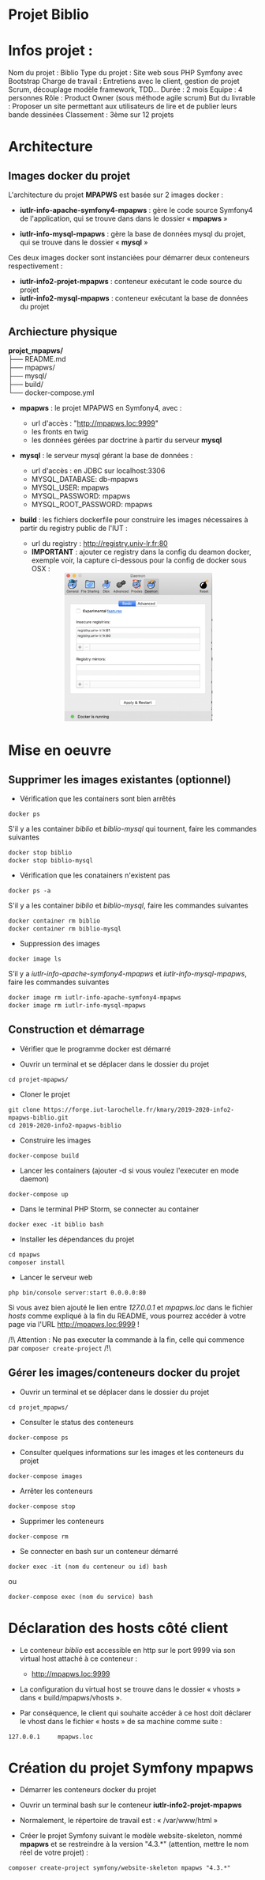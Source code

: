 **Projet Biblio**
=====================

# Infos projet : 
Nom du projet : Biblio 
Type du projet : Site web sous PHP Symfony avec Bootstrap 
Charge de travail : Entretiens avec le client, gestion de projet Scrum, découplage modèle framework, TDD... 
Durée : 2 mois 
Equipe : 4 personnes 
Rôle : Product Owner (sous méthode agile scrum) 
But du livrable : Proposer un site permettant aux utilisateurs de lire et de publier leurs bande dessinées 
Classement : 3ème sur 12 projets 



# Architecture

## Images docker du projet 

L'architecture du projet **MPAPWS** est basée sur 2 images docker :
* **iutlr-info-apache-symfony4-mpapws** : gère le code source Symfony4 de l'application, qui se trouve dans dans le dossier « **mpapws** »

* **iutlr-info-mysql-mpapws** : gère la base de données mysql du projet, qui se trouve dans le dossier « **mysql** »

Ces deux images docker sont instanciées pour démarrer deux conteneurs respectivement :    
* **iutlr-info2-projet-mpapws** : conteneur exécutant le code source du projet  
* **iutlr-info2-mysql-mpapws** : conteneur exécutant la base de données du projet 

## Archiecture physique 

**projet_mpapws/**  
├── README.md     
├── mpapws/     
├── mysql/   
├── build/  
└── docker-compose.yml  

* **mpapws** : le projet MPAPWS en Symfony4, avec :
    * url d'accès : "http://mpapws.loc:9999" 
    * les fronts en twig
    * les données gérées par doctrine à partir du serveur **mysql**

* **mysql** : le serveur mysql gérant la base de données : 
    * url d'accès : en JDBC sur localhost:3306
    * MYSQL_DATABASE: db-mpapws
    * MYSQL_USER: mpapws
    * MYSQL_PASSWORD: mpapws
    * MYSQL_ROOT_PASSWORD: mpapws

* **build** : les fichiers dockerfile pour construire les images nécessaires à partir du registry public de l'IUT : 
    * url du registry : http://registry.univ-lr.fr:80 
    * **IMPORTANT** : ajouter ce registry dans la config du deamon docker, exemple voir, la capture ci-dessous pour la config de docker sous OSX : 
    <div align="center" ><img alt="config registry docker OSX" src="ressources/osx-docker-registry-config.png" width="300" height="300" /></div>

# Mise en oeuvre

## Supprimer les images existantes (optionnel)

* Vérification que les containers sont bien arrêtés 
```
docker ps
```
S'il y a les container _biblio_ et _biblio-mysql_ qui tournent, faire les commandes suivantes
```
docker stop biblio
docker stop biblio-mysql
```

* Vérification que les conatainers n'existent pas
```
docker ps -a
```
S'il y a les container _biblio_ et _biblio-mysql_, faire les commandes suivantes
```
docker container rm biblio
docker container rm biblio-mysql
```

* Suppression des images
```
docker image ls
```
S’il y a _iutlr-info-apache-symfony4-mpapws_ et _iutlr-info-mysql-mpapws_, faire les commandes suivantes
```
docker image rm iutlr-info-apache-symfony4-mpapws
docker image rm iutlr-info-mysql-mpapws
```

## Construction et démarrage 

* Vérifier que le programme docker est démarré 

* Ouvrir un terminal et se déplacer dans le dossier du projet 
``` 
cd projet-mpapws/
```
* Cloner le projet
```
git clone https://forge.iut-larochelle.fr/kmary/2019-2020-info2-mpapws-biblio.git
cd 2019-2020-info2-mpapws-biblio
```

* Construire les images
```
docker-compose build
```

* Lancer les containers (ajouter -d si vous voulez l'executer en mode daemon)
```
docker-compose up
```

* Dans le terminal PHP Storm, se connecter au container
```
docker exec -it biblio bash
```

* Installer les dépendances du projet
```
cd mpapws
composer install
```

* Lancer le serveur web
```
php bin/console server:start 0.0.0.0:80
```

Si vous avez bien ajouté le lien entre _127.0.0.1_ et _mpapws.loc_ dans le fichier _hosts_ comme expliqué à la fin du README, vous pourrez accéder à votre page via l'URL http://mpapws.loc:9999 !

/!\ Attention : Ne pas executer la commande à la fin, celle qui commence par ```composer create-project``` /!\

## Gérer les images/conteneurs docker du projet 

* Ouvrir un terminal et se déplacer dans le dossier du projet 
``` 
cd projet_mpapws/
```

* Consulter le status des conteneurs
```
docker-compose ps 
```

* Consulter quelques informations sur les images et les conteneurs du projet
```
docker-compose images
```

* Arrêter les conteneurs
```
docker-compose stop 
```

* Supprimer les conteneurs
```
docker-compose rm 
```

* Se connecter en bash sur un conteneur démarré
```
docker exec -it (nom du conteneur ou id) bash 
```
ou 
```
docker-compose exec (nom du service) bash 
```

# Déclaration des hosts côté client

* Le conteneur _biblio_ est accessible en http sur le port 9999 via son virtual host attaché à ce conteneur :
    * http://mpapws.loc:9999 

* La configuration du virtual host se trouve dans le dossier « vhosts » dans « build/mpapws/vhosts ». 

* Par conséquence, le client qui souhaite accéder à ce host doit déclarer le vhost dans le fichier « hosts » de sa machine comme suite :
```
127.0.0.1     mpapws.loc
```

# Création du projet Symfony **mpapws**

* Démarrer les conteneurs docker du projet 

* Ouvrir un terminal bash sur le conteneur **iutlr-info2-projet-mpapws**

* Normalement, le répertoire de travail est : « /var/www/html »

* Créer le projet Symfony suivant le modèle website-skeleton, nommé **mpapws** et se restreindre à la version "4.3.*" (attention, mettre le nom réel de votre projet) : 

```
composer create-project symfony/website-skeleton mpapws "4.3.*"
```
